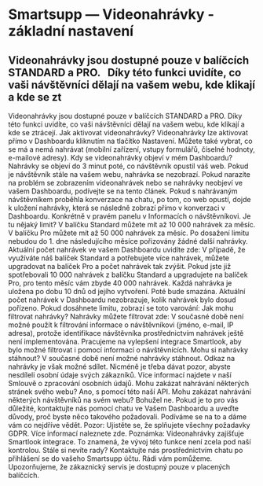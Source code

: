 # Smartsupp — Videonahrávky - základní nastavení
## Videonahrávky jsou dostupné pouze v balíčcích STANDARD a PRO.   Díky této funkci uvidíte, co vaši návštěvníci dělají na vašem webu, kde klikají a kde se zt
Videonahrávky jsou dostupné pouze v balíčcích STANDARD a PRO.
Díky této funkci uvidíte, co vaši návštěvníci dělají na vašem webu, kde klikají a kde se ztrácejí.
Jak aktivovat videonahrávky?
Videonahrávky lze aktivovat přímo v Dashboardu kliknutím na tlačítko Nastavení. Můžete také vybrat, co se má a nemá nahrávat (mobilní zařízení, vstupy formulářů, číselné hodnoty, e-mailové adresy).
Kdy se videonahrávky objeví v mém Dashboardu?
Nahrávky se objeví do 3 minut poté, co návštěvník opustil váš web. Pokud je návštěvník stále na vašem webu, nahrávka se nezobrazí. Pokud narazíte na problém se zobrazením videonahrávek nebo se nahrávky neobjeví ve vašem Dashboardu, podívejte se na tento článek.
Pokud s nahrávaným návštěvníkem proběhla konverzace na chatu, po tom, co web opustí, dojde k uložení nahrávky, která se následně zobrazí přímo v konverzaci v Dashboardu. Konkrétně v pravém panelu v Informacích o návštěvníkovi. 
Je tu nějaký limit?
V balíčku Standard můžete mít až 10 000 nahrávek za měsíc. V balíčku Pro můžete mít až 50 000 nahrávek za měsíc. Po dosažení limitu nebudou do 1. dne následujícího měsíce pořizovány žádné další nahrávky. Aktuální počet nahrávek ve vašem Dashboardu uvidíte zde:
V případě, že využíváte náš balíček Standard a potřebujete více nahrávek, můžete upgradovat na balíček Pro a počet nahrávek tak zvýšit. Pokud jste již spotřebovali 10 000 nahrávek z balíčku Standard a upgradujete na balíček Pro, pro tento měsíc vám zbyde 40 000 nahrávek.
Každá nahrávka je uložena po dobu 10 dnů od jejího vytvoření. Poté bude smazána. Aktuální počet nahrávek v Dashboardu nezobrazuje, kolik nahrávek bylo dosud pořízeno. Pokud dosáhnete limitu, zobrazí se toto varování:
Jak mohu filtrovat nahrávky?
Nahrávky můžete filtrovat zde:
V současné době není možné použít k filtrování informace o návštěvníkovi (jméno, e-mail, IP adresa), protože identifikace návštěvníka prostřednictvím nahrávek ještě není implementována. Pracujeme na vylepšení integrace Smartlook, aby bylo možné filtrovat i pomocí informací o návštěvnících.
Mohu si nahrávky stáhnout?
V současné době není možné nahrávky stáhnout. Odkaz na nahrávky je však možné sdílet. Nicméně je třeba dávat pozor, abyste nesdíleli osobní údaje svých zákazníků. Více informací najdete v naší Smlouvě o zpracování osobních údajů.
Mohu zakázat nahrávání některých stránek svého webu?
Ano, s pomocí této naší API.
Mohu zakázat nahrávání některých návštěvníků na svém webu?
Bohužel ne. Pokud je to pro vás důležité, kontaktujte nás pomocí chatu ve Vašem Dashboardu a uveďte důvody, proč byste něco takového požadovali. Podíváme se na to a dáme vám co nejdříve vědět.
Pozor: Ujistěte se, že splňujete všechny požadavky GDPR. Více informací naleznete zde.
Poznámka: Videonahrávky zajišťuje Smartlook integrace. To znamená, že vývoj této funkce není zcela pod naší kontrolou.
Stále si nevíte rady? Kontaktujte nás prostřednictvím chatu po přihlášení se do vašeho Smartsupp účtu. Rádi vám pomůžeme. Upozorňujeme, že zákaznický servis je dostupný pouze v placených balíčcích.

